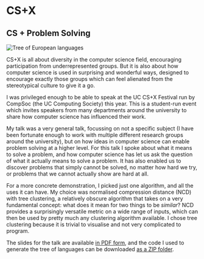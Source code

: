 # CS+X
## CS + Problem Solving

![Tree of European languages](/static/Languages.png)

CS+X is all about diversity in the computer science field, encouraging participation
from underrepresented groups. But it is also about how computer science is used
in surprising and wonderful ways, designed to encourage exactly those groups which
can feel alienated from the stereotypical culture to give it a go.

I was privileged enough to be able to speak at the UC CS+X Festival run by CompSoc
(the UC Computing Society) this year. This is a student-run event which invites
speakers from many departments around the university to share how computer science
has influenced their work.

My talk was a very general talk, focussing on not a specific subject (I have been
fortunate enough to work with multiple different research groups around the university),
but on how ideas in computer science can enable problem solving at a higher level.
For this talk I spoke about what it means to solve a problem, and how computer
science has let us ask the question of what it actually means to solve a problem.
It has also enabled us to discover problems that simply cannot be solved, no matter
how hard we try, or problems that we cannot actually show are hard at all.

For a more concrete demonstration, I picked just one algorithm, and all the uses
it can have. My choice was normalised compression distance (NCD) with tree clustering,
a relatively obscure algorithm that takes on a very fundamental concept: what does
it mean for two things to be *similar*? NCD provides a surprisingly versatile
metric on a wide range of inputs, which can then be used by pretty much any
clustering algorithm available. I chose tree clustering because it is trivial to
visualise and not very complicated to program.

The slides for the talk are available
[in PDF form](/static/csx-slides.pdf),
and the code I used to generate
the tree of languages can be downloaded
[as a ZIP folder](/static/csx-code.zip).

